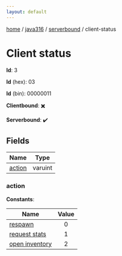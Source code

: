 ```yaml
---
layout: default
---
```


[home](/)  /  [java316](/protocol/java316)  /  [serverbound](/protocol/java316/serverbound)  /  client-status

# Client status

**Id**: 3

**Id** (hex): 03

**Id** (bin): 00000011

**Clientbound**: ✖️

**Serverbound**: ✔️

## Fields

Name | Type
---|---
[action](#action) | varuint

### action

**Constants**:

Name | Value
---|:---:
[respawn](action_respawn) | 0
[request stats](action_request-stats) | 1
[open inventory](action_open-inventory) | 2

